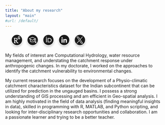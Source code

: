 ```yaml
---
title: "About my research"
layout: "main"
#url: /default/
---
```


<div style="display: flex; gap: 15px; align-items: left; justify-content: left; margin: 20px;">
  <a href="https://www.researchgate.net/profile/Ankit-Deshmukh-2" target="_blank" style="text-decoration: none; transition: transform 0.3s;">
    <img src="RG.png" width="36" alt="Research Gate" title="Research Gate" style="border-radius: 50%; box-shadow: 0 4px 6px rgba(0,0,0,0.2);">
  </a>
  <a href="https://scholar.google.com/citations?user=tmzuq8QAAAAJ" target="_blank" style="text-decoration: none; transition: transform 0.3s;">
    <img src="GS.png" width="36" alt="Google Scholar" title="Google Scholar" style="border-radius: 50%; box-shadow: 0 4px 6px rgba(0,0,0,0.2);">
  </a>
  <a href="https://orcid.org/0000-0002-1433-3872" target="_blank" style="text-decoration: none; transition: transform 0.3s;">
    <img src="ID.png" width="36" alt="ORCID" title="ORCID" style="border-radius: 50%; box-shadow: 0 4px 6px rgba(0,0,0,0.2);">
  </a>
  <a href="https://www.linkedin.com/in/anixn/" target="_blank" style="text-decoration: none; transition: transform 0.3s;">
    <img src="IN.png" width="36" alt="LinkedIn" title="LinkedIn" style="border-radius: 50%; box-shadow: 0 4px 6px rgba(0,0,0,0.2);">
  </a>
  <a href="https://twitter.com/anix7n" target="_blank" style="text-decoration: none; transition: transform 0.3s;">
    <img src="TW.png" width="36" alt="Twitter" title="Twitter" style="border-radius: 50%; box-shadow: 0 4px 6px rgba(0,0,0,0.2);">
  </a>
</div>

<style>
  a:hover img {
    transform: scale(1.15);
    box-shadow: 0 8px 12px rgba(110, 105, 105, 0.3);
  }
</style>

My fields of interest are Computational Hydrology, water resource management, and understating the catchment response under anthropogenic changes. In my doctorate, I worked on the approaches to identify the catchment vulnerability to environmental changes.

My current research focuses on the development of a Physio-climatic catchment characteristics dataset for the Indian subcontinent that can be utilized for prediction in the ungauged basins. I possess a strong understanding of GIS processing and am efficient in Geo-spatial analysis. I am highly motivated in the field of data analysis (finding meaningful insights in data), skilled in programming with R, MATLAB, and Python scripting, and looking for inter-disciplinary research opportunities and collaboration. I am a passionate learner and trying to be a better teacher.
